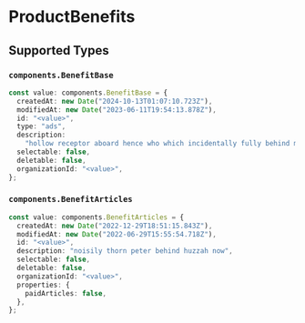 # ProductBenefits


## Supported Types

### `components.BenefitBase`

```typescript
const value: components.BenefitBase = {
  createdAt: new Date("2024-10-13T01:07:10.723Z"),
  modifiedAt: new Date("2023-06-11T19:54:13.878Z"),
  id: "<value>",
  type: "ads",
  description:
    "hollow receptor aboard hence who which incidentally fully behind midwife",
  selectable: false,
  deletable: false,
  organizationId: "<value>",
};
```

### `components.BenefitArticles`

```typescript
const value: components.BenefitArticles = {
  createdAt: new Date("2022-12-29T18:51:15.843Z"),
  modifiedAt: new Date("2022-06-29T15:55:54.718Z"),
  id: "<value>",
  description: "noisily thorn peter behind huzzah now",
  selectable: false,
  deletable: false,
  organizationId: "<value>",
  properties: {
    paidArticles: false,
  },
};
```

